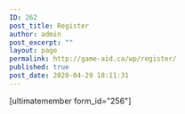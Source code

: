 ```yaml
---
ID: 262
post_title: Register
author: admin
post_excerpt: ""
layout: page
permalink: http://game-aid.ca/wp/register/
published: true
post_date: 2020-04-29 18:11:31
---
```

[ultimatemember form_id="256"]